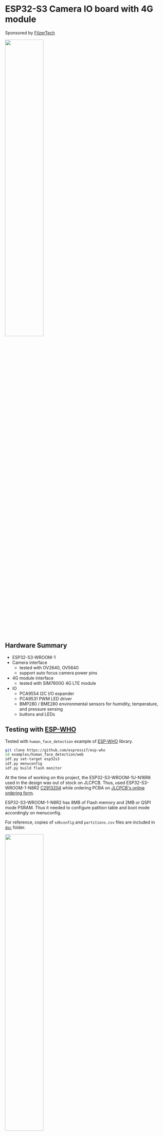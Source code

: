 # ESP32-S3 Camera IO board with 4G module

Sponsored by [FilzerTech](https://filzertech.com/)

<img src="https://github.com/hotteshen/esp32-s3-camera-4g/blob/develop/doc/pcba.png?raw=true" style="width: 50%">

## Hardware Summary

* ESP32-S3-WROOM-1
* Camera interface
  - tested with OV2640, OV5640
  - support auto focus camera power pins
* 4G module interface
  - tested with SIM7600G 4G LTE module
* IO
  - PCA9554 I2C I/O expander
  - PCA9531 PWM LED driver
  - BMP280 / BME280 environmental sensors for humidity, temperature, and pressure sensing
  - buttons and LEDs

## Testing with [ESP-WHO](https://github.com/espressif/esp-who)

Tested with `human_face_detection` example of [ESP-WHO](https://github.com/espressif/esp-who) library.

```sh
git clone https://github.com/espressif/esp-who
cd examples/human_face_detection/web
idf.py set-target esp32s3
idf.py menuconfig
idf.py build flash monitor
```

At the time of working on this project, the ESP32-S3-WROOM-1U-N16R8 used in the design was out of stock on JLCPCB.
Thus, used ESP32-S3-WROOM-1-N8R2 [C2913204](https://lcsc.com/product-detail/WiFi-Modules_Espressif-Systems-ESP32-S3-WROOM-1-N8R2_C2913204.html) while ordering PCBA on [JLCPCB's online ordering form](https://jlcpcb.com/quote).

ESP32-S3-WROOM-1-N8R2 has 8MB of Flash memory and 2MB or QSPI mode PSRAM.
Thus it needed to configure patition table and boot mode accordingly on menuconfig.

For reference, copies of `sdkconfig` and `partitions.csv` files are included in [`doc`](./doc/) folder.

<img src="https://github.com/hotteshen/esp32-s3-camera-4g/blob/develop/doc/testing.png?raw=true" style="width: 50%">
